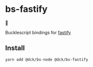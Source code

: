 # bs-fastify

🚧

Bucklescript bindings for [fastify](https://www.fastify.io/)

## Install

```
yarn add @dck/bs-node @dck/bs-fastify
```
